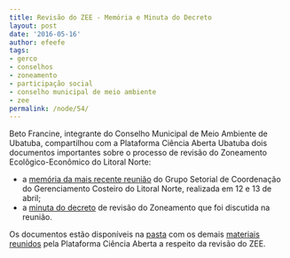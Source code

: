 ```yaml
---
title: Revisão do ZEE - Memória e Minuta do Decreto
layout: post
date: '2016-05-16'
author: efeefe
tags:
- gerco
- conselhos
- zoneamento
- participação social
- conselho municipal de meio ambiente
- zee
permalink: /node/54/
---
```


Beto Francine, integrante do Conselho Municipal de Meio Ambiente de Ubatuba, compartilhou com a Plataforma Ciência Aberta Ubatuba dois documentos importantes sobre o processo de revisão do Zoneamento Ecolôgico-Econômico do Litoral Norte:

* a [memória da mais recente reunião](https://drive.google.com/file/d/0B4MLnKtU8UfZby1iWjBudWltQ0U/view?usp=sharing "https://drive.google.com/file/d/0B4MLnKtU8UfZby1iWjBudWltQ0U/view?usp=sharing") do Grupo Setorial de Coordenação do Gerenciamento Costeiro do Litoral Norte, realizada em 12 e 13 de abril;
* a [minuta do decreto](https://drive.google.com/file/d/0B4MLnKtU8UfZWTZPWGZEbnZXSjg/view?usp=sharing "https://drive.google.com/file/d/0B4MLnKtU8UfZWTZPWGZEbnZXSjg/view?usp=sharing") de revisão do Zoneamento que foi discutida na reunião.

Os documentos estão disponíveis na [pasta](https://drive.google.com/open?id=0B4MLnKtU8UfZbDFydEhqdVJnQXc "https://drive.google.com/open?id=0B4MLnKtU8UfZbDFydEhqdVJnQXc") com os demais [materiais reunidos](../blog/1604/ciência-aberta-para-o-zoneamento-ecológico-e-econômico.html "../blog/1604/ciência-aberta-para-o-zoneamento-ecológico-e-econômico.html") pela Plataforma Ciência Aberta a respeito da revisão do ZEE.